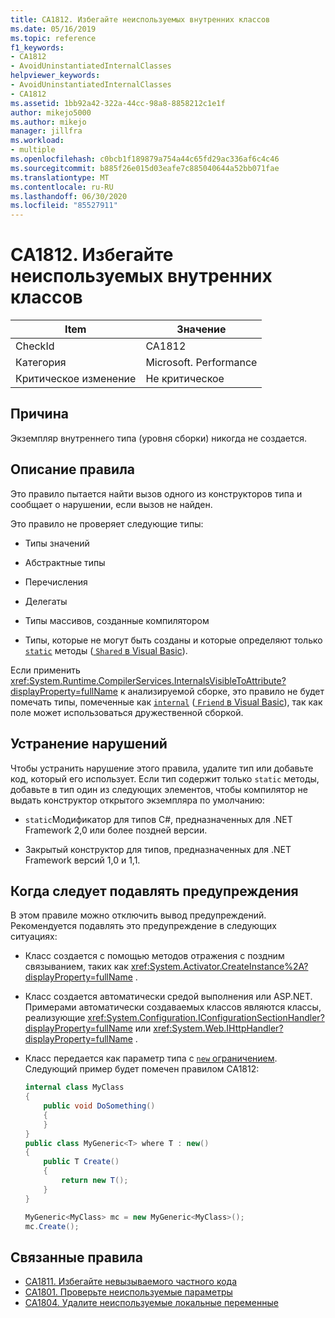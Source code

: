 ```yaml
---
title: CA1812. Избегайте неиспользуемых внутренних классов
ms.date: 05/16/2019
ms.topic: reference
f1_keywords:
- CA1812
- AvoidUninstantiatedInternalClasses
helpviewer_keywords:
- AvoidUninstantiatedInternalClasses
- CA1812
ms.assetid: 1bb92a42-322a-44cc-98a8-8858212c1e1f
author: mikejo5000
ms.author: mikejo
manager: jillfra
ms.workload:
- multiple
ms.openlocfilehash: c0bcb1f189879a754a44c65fd29ac336af6c4c46
ms.sourcegitcommit: b885f26e015d03eafe7c885040644a52bb071fae
ms.translationtype: MT
ms.contentlocale: ru-RU
ms.lasthandoff: 06/30/2020
ms.locfileid: "85527911"
---
```

# <a name="ca1812-avoid-uninstantiated-internal-classes"></a>CA1812. Избегайте неиспользуемых внутренних классов

|Item|Значение|
|-|-|
|CheckId|CA1812|
|Категория|Microsoft. Performance|
|Критическое изменение|Не критическое|

## <a name="cause"></a>Причина

Экземпляр внутреннего типа (уровня сборки) никогда не создается.

## <a name="rule-description"></a>Описание правила

Это правило пытается найти вызов одного из конструкторов типа и сообщает о нарушении, если вызов не найден.

Это правило не проверяет следующие типы:

- Типы значений

- Абстрактные типы

- Перечисления

- Делегаты

- Типы массивов, созданные компилятором

- Типы, которые не могут быть созданы и которые определяют только [`static`](/dotnet/csharp/language-reference/keywords/static) методы ([ `Shared` в Visual Basic](/dotnet/visual-basic/language-reference/modifiers/shared)).

Если применить <xref:System.Runtime.CompilerServices.InternalsVisibleToAttribute?displayProperty=fullName> к анализируемой сборке, это правило не будет помечать типы, помеченные как [`internal`](/dotnet/csharp/language-reference/keywords/internal) ([ `Friend` в Visual Basic](/dotnet/visual-basic/language-reference/modifiers/friend)), так как поле может использоваться дружественной сборкой.

## <a name="how-to-fix-violations"></a>Устранение нарушений

Чтобы устранить нарушение этого правила, удалите тип или добавьте код, который его использует. Если тип содержит только `static` методы, добавьте в тип один из следующих элементов, чтобы компилятор не выдать конструктор открытого экземпляра по умолчанию:

- `static`Модификатор для типов C#, предназначенных для .NET Framework 2,0 или более поздней версии.

- Закрытый конструктор для типов, предназначенных для .NET Framework версий 1,0 и 1,1.

## <a name="when-to-suppress-warnings"></a>Когда следует подавлять предупреждения

В этом правиле можно отключить вывод предупреждений. Рекомендуется подавлять это предупреждение в следующих ситуациях:

- Класс создается с помощью методов отражения с поздним связыванием, таких как <xref:System.Activator.CreateInstance%2A?displayProperty=fullName> .

- Класс создается автоматически средой выполнения или ASP.NET. Примерами автоматически создаваемых классов являются классы, реализующие <xref:System.Configuration.IConfigurationSectionHandler?displayProperty=fullName> или <xref:System.Web.IHttpHandler?displayProperty=fullName> .

- Класс передается как параметр типа с [ `new` ограничением](/dotnet/csharp/language-reference/keywords/new-constraint). Следующий пример будет помечен правилом CA1812:

    ```csharp
    internal class MyClass
    {
        public void DoSomething()
        {
        }
    }
    public class MyGeneric<T> where T : new()
    {
        public T Create()
        {
            return new T();
        }
    }

    MyGeneric<MyClass> mc = new MyGeneric<MyClass>();
    mc.Create();
    ```

## <a name="related-rules"></a>Связанные правила

- [CA1811. Избегайте невызываемого частного кода](../code-quality/ca1811.md)
- [CA1801. Проверьте неиспользуемые параметры](../code-quality/ca1801.md)
- [CA1804. Удалите неиспользуемые локальные переменные](../code-quality/ca1804.md)
